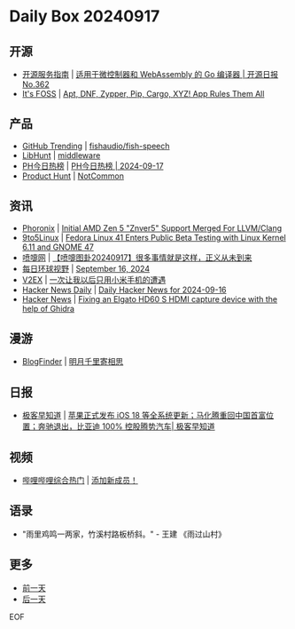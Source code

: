 # Daily Box 20240917

## 开源
- [开源服务指南](https://osguider.com/blog/) | [适用于微控制器和 WebAssembly 的 Go 编译器 | 开源日报 No.362](https://osguider.com/blog/post/daily/daily-362/)
- [It's FOSS](https://itsfoss.com/) | [Apt, DNF, Zypper, Pip, Cargo, XYZ! App Rules Them All](https://itsfoss.com/app-package-manager/)

## 产品
- [GitHub Trending](https://github.com/trending?since=daily) | [fishaudio/fish-speech](https://github.com/fishaudio/fish-speech)
- [LibHunt](https://www.libhunt.com/) | [middleware](https://www.libhunt.com/r/middlewarehq/middleware)
- [PH今日热榜](https://decohack.com/category/producthunt/) | [PH今日热榜 | 2024-09-17](https://decohack.com/producthunt-daily-2024-09-17/)
- [Product Hunt](https://www.producthunt.com) | [NotCommon](https://www.producthunt.com/posts/notcommon)

## 资讯
- [Phoronix](https://www.phoronix.com/) | [Initial AMD Zen 5 "Znver5" Support Merged For LLVM/Clang](https://www.phoronix.com/news/LLVM-Clang-Znver5-Merged)
- [9to5Linux](https://9to5linux.com/) | [Fedora Linux 41 Enters Public Beta Testing with Linux Kernel 6.11 and GNOME 47](https://9to5linux.com/fedora-linux-41-enters-public-beta-testing-with-linux-kernel-6-11-and-gnome-47)
- [喷嚏网](http://www.dapenti.com/blog/blog.asp?subjectid=70&name=xilei) | [【喷嚏图卦20240917】很多事情就是这样，正义从未到来](http://www.dapenti.com/blog/more.asp?name=xilei&id=181203)
- [每日环球视野](https://idai.ly/) | [September 16, 2024](http://m.idai.ly/se/a193iG?1726416000)
- [V2EX](https://www.v2ex.com/) | [一次让我以后只用小米手机的遭遇](https://www.v2ex.com/t/1073479)
- [Hacker News Daily](https://www.daemonology.net/hn-daily/) | [Daily Hacker News for 2024-09-16](https://www.daemonology.net/hn-daily/2024-09-16.html)
- [Hacker News](https://news.ycombinator.com/front) | [Fixing an Elgato HD60 S HDMI capture device with the help of Ghidra](https://news.ycombinator.com/item?id=41564003)

## 漫游
- [BlogFinder](https://bf.zzxworld.com/) | [明月千里寄相思](https://xiangming.site/867.html?utm_source=blogfinder)

## 日报
- [极客早知道](https://www.geekpark.net/column/74) | [苹果正式发布 iOS 18 等全系统更新；马化腾重回中国首富位置；奔驰退出，比亚迪 100% 控股腾势汽车| 极客早知道](https://www.geekpark.net/news/340728)

## 视频
- [哔哩哔哩综合热门](https://www.bilibili.com/v/popular/all/) | [添加新成员！](https://b23.tv/BV1RCteeUEHp)

## 语录
- "雨里鸡鸣一两家，竹溪村路板桥斜。" - 王建 《雨过山村》

## 更多
- [前一天](daily-box-20240916.md)
- [后一天](daily-box-20240918.md)

EOF